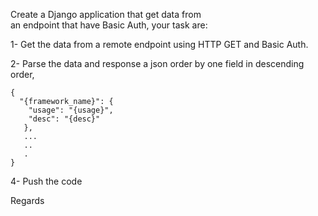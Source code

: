 Create a Django application that get data from  
an endpoint that have Basic Auth, your task are:  

1- Get the data from a remote endpoint using HTTP GET and Basic Auth.  

2- Parse the data and response a json order by one field in descending order,   
```
{  
  "{framework_name}": {  
    "usage": "{usage}",  
    "desc": "{desc}"  
   },  
   ...  
   ..  
   .  
}     
```
4- Push the code
  
Regards  
